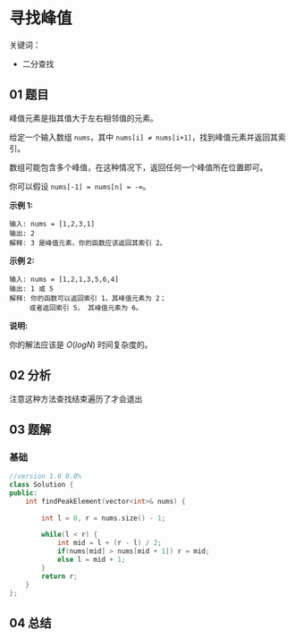 # 寻找峰值
关键词：

- 二分查找

## 01 题目

峰值元素是指其值大于左右相邻值的元素。

给定一个输入数组 `nums`，其中 `nums[i] ≠ nums[i+1]`，找到峰值元素并返回其索引。

数组可能包含多个峰值，在这种情况下，返回任何一个峰值所在位置即可。

你可以假设 `nums[-1] = nums[n] = -∞`。

**示例 1:**

```
输入: nums = [1,2,3,1]
输出: 2
解释: 3 是峰值元素，你的函数应该返回其索引 2。
```

**示例 2:**

```
输入: nums = [1,2,1,3,5,6,4]
输出: 1 或 5 
解释: 你的函数可以返回索引 1，其峰值元素为 2；
     或者返回索引 5， 其峰值元素为 6。
```

**说明:**

你的解法应该是 *O*(*logN*) 时间复杂度的。

## 02 分析

注意这种方法查找结束遍历了才会退出

## 03 题解

### 基础

```c++
//version 1.0 0.0%
class Solution {
public:
    int findPeakElement(vector<int>& nums) {
        
        int l = 0, r = nums.size() - 1;
        
        while(l < r) {
            int mid = l + (r - l) / 2;
            if(nums[mid] > nums[mid + 1]) r = mid;
            else l = mid + 1;
        }
        return r;
    }
};
```

## 04 总结

